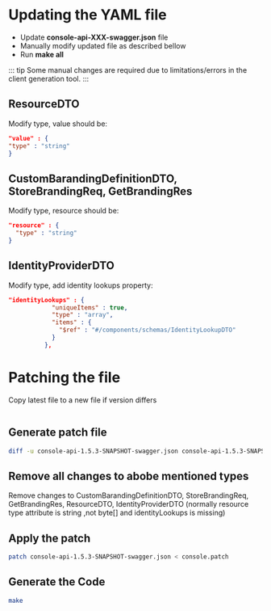 # Updating the YAML file

* Update **console-api-XXX-swagger.json** file
* Manually modify updated file as described bellow
* Run **make all**


::: tip
Some manual changes are required due to limitations/errors in the client generation tool.
:::

## ResourceDTO

Modify type, value should be:

```json
"value" : {
"type" : "string"
}
```

## CustomBarandingDefinitionDTO, StoreBrandingReq, GetBrandingRes

Modify type, resource should be:

```json
"resource" : {
  "type" : "string"
}
```

## IdentityProviderDTO

Modify type, add identity lookups property:

```json
"identityLookups" : {
            "uniqueItems" : true,
            "type" : "array",
            "items" : {
              "$ref" : "#/components/schemas/IdentityLookupDTO"
            }
          },
```

# Patching the file

Copy latest file to a new file if version differs

```shcp console-api-1.5.1-SNAPSHOT-swagger.json console-api-1.5.3-SNAPSHOT-swagger.json
```

## Generate patch file

```sh
diff -u console-api-1.5.3-SNAPSHOT-swagger.json console-api-1.5.3-SNAPSHOT-swagger-new.json > console.patch
```

## Remove all changes to abobe mentioned types

Remove changes to CustomBarandingDefinitionDTO, StoreBrandingReq, GetBrandingRes, ResourceDTO, IdentityProviderDTO (normally resource type attribute is string ,not byte[] and identityLookups is missing)

## Apply the patch

```sh
patch console-api-1.5.3-SNAPSHOT-swagger.json < console.patch
```

## Generate the Code

```sh
make
```
